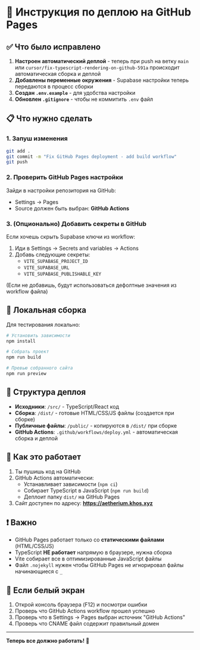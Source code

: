 # 🚀 Инструкция по деплою на GitHub Pages

## ✅ Что было исправлено

1. **Настроен автоматический деплой** - теперь при push на ветку `main` или `cursor/fix-typescript-rendering-on-github-591a` происходит автоматическая сборка и деплой
2. **Добавлены переменные окружения** - Supabase настройки теперь передаются в процесс сборки
3. **Создан `.env.example`** - для удобства настройки
4. **Обновлен `.gitignore`** - чтобы не коммитить `.env` файл

## 📋 Что нужно сделать

### 1. Запуш изменения

```bash
git add .
git commit -m "Fix GitHub Pages deployment - add build workflow"
git push
```

### 2. Проверить GitHub Pages настройки

Зайди в настройки репозитория на GitHub:
- Settings → Pages
- Source должен быть выбран: **GitHub Actions**

### 3. (Опционально) Добавить секреты в GitHub

Если хочешь скрыть Supabase ключи из workflow:

1. Иди в Settings → Secrets and variables → Actions
2. Добавь следующие секреты:
   - `VITE_SUPABASE_PROJECT_ID`
   - `VITE_SUPABASE_URL`
   - `VITE_SUPABASE_PUBLISHABLE_KEY`

(Если не добавишь, будут использоваться дефолтные значения из workflow файла)

## 🔧 Локальная сборка

Для тестирования локально:

```bash
# Установить зависимости
npm install

# Собрать проект
npm run build

# Превью собранного сайта
npm run preview
```

## 📁 Структура деплоя

- **Исходники**: `/src/` - TypeScript/React код
- **Сборка**: `/dist/` - готовые HTML/CSS/JS файлы (создается при сборке)
- **Публичные файлы**: `/public/` - копируются в `/dist/` при сборке
- **GitHub Actions**: `.github/workflows/deploy.yml` - автоматическая сборка и деплой

## 🎯 Как это работает

1. Ты пушишь код на GitHub
2. GitHub Actions автоматически:
   - Устанавливает зависимости (`npm ci`)
   - Собирает TypeScript в JavaScript (`npm run build`)
   - Деплоит папку `dist/` на GitHub Pages
3. Сайт доступен по адресу: **https://aetherium.khos.xyz**

## ❗ Важно

- GitHub Pages работает только со **статическими файлами** (HTML/CSS/JS)
- TypeScript **НЕ работает** напрямую в браузере, нужна сборка
- Vite собирает все в оптимизированные JavaScript файлы
- Файл `.nojekyll` нужен чтобы GitHub Pages не игнорировал файлы начинающиеся с `_`

## 🐛 Если белый экран

1. Открой консоль браузера (F12) и посмотри ошибки
2. Проверь что GitHub Actions workflow прошел успешно
3. Проверь что в Settings → Pages выбран источник "GitHub Actions"
4. Проверь что CNAME файл содержит правильный домен

---

**Теперь все должно работать!** 🎉
